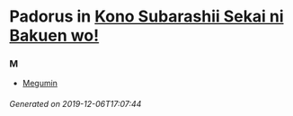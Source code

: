 # Padorus in [Kono Subarashii Sekai ni Bakuen wo!](https://myanimelist.net/manga/97722/Kono_Subarashii_Sekai_ni_Bakuen_wo)

### M
* [Megumin](https://github.com/shadow578/Project-Padoru/blob/master/table-of-contents/characters/Megumin.md)

###### Generated on 2019-12-06T17:07:44
